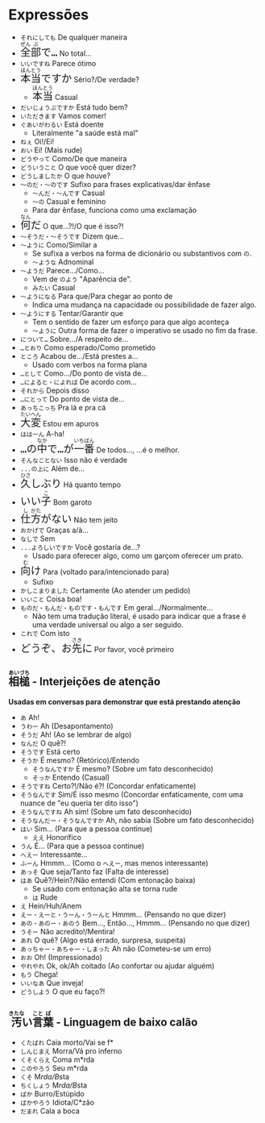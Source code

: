 # Expressões

-   `それにしても` De qualquer maneira
-   <font size="5"><code><ruby>全<rt>ぜん</rt>部<rt>ぶ</rt></ruby>で…</code></font> No total...
-   `いいですね` Parece ótimo
-   <font size="5"><code><ruby>本<rt>ほん</rt>当<rt>とう</rt></ruby>ですか</code></font> Sério?/De verdade?
    -   <font size="5"><code><ruby>本<rt>ほん</rt>当<rt>とう</rt></ruby></code></font> Casual
-   `だいじょうぶですか` Está tudo bem?
-   `いただきます` Vamos comer!
-   `ぐあいがわるい` Está doente
    -   Literalmente "a saúde está mal"
-   `ねぇ` Oi!/Ei!
-   `おい` Ei! (Mais rude)
-   `どうやって` Como/De que maneira
-   `どういうこと` O que você quer dizer?
-   `どうしましたか` O que houve?
-   `〜のだ・〜のです` Sufixo para frases explicativas/dar ênfase
    -   `〜んだ・〜んです` Casual
    -   `〜の` Casual e feminino
    -   Para dar ênfase, funciona como uma exclamação
-   <font size="5"><code><ruby>何<rt>なん</rt>だ</ruby></code></font> O que...?!/O que é isso?!
-   `〜そうだ・〜そうです` Dizem que...
-   `〜ように` Como/Similar a
    -   Se sufixa a verbos na forma de dicionário ou substantivos com `の`.
    -   `〜ような` Adnominal
-   `〜ようだ` Parece.../Como...
    -   Vem de `のよう` "Aparência de".
    -   `みたい` Casual
-   `〜ようになる` Para que/Para chegar ao ponto de
    -   Indica uma mudança na capacidade ou possibilidade de fazer algo.
-   `〜ようにする` Tentar/Garantir que
    -   Tem o sentido de fazer um esforço para que algo aconteça
    -   `〜ように` Outra forma de fazer o imperativo se usado no fim da frase.
-   `について…` Sobre.../A respeito de...
-   `…とおり` Como esperado/Como prometido
-   `ところ` Acabou de.../Está prestes a...
    -   Usado com verbos na forma plana
-   `…として` Como.../Do ponto de vista de...
-   `…によると・によれば` De acordo com...
-   `それから` Depois disso
-   `…にとって` Do ponto de vista de...
-   `あっちこっち` Pra lá e pra cá
-   <font size="5"><code><ruby>大<rt>たい</rt>変<rt>へん</rt></ruby></code></font> Estou em apuros
-   `ははーん` A-ha!
-   <font size="5"><code>…の<ruby>中<rt>なか</rt></ruby>で…が<ruby>一<rt>いち</rt>番<rt>ばん</rt></ruby></code></font> De todos..., ...é o melhor.
-   `そんなことない` Isso não é verdade
-   `...の上に` Além de...
-   <font size="5"><code><ruby>久<rt>ひさ</rt></ruby>しぶり</code></font> Há quanto tempo
-   <font size="5"><code>いい<ruby>子<rt>こ</rt></ruby></code></font> Bom garoto
-   <font size="5"><code><ruby>仕<rt>し</rt>方<rt>かた</rt></ruby>がない</code></font> Não tem jeito
-   `おかげで` Graças a/à...
-   `なしで` Sem
-   `...よろしいですか` Você gostaria de...?
    -   Usado para oferecer algo, como um garçom oferecer um prato.
-   <font size="5"><code><ruby>向<rt>む</rt></ruby>け</code></font> Para (voltado para/intencionado para)
    -   Sufixo
-   `かしこまりました` Certamente (Ao atender um pedido)
-   `いいこと` Coisa boa!
-   `ものだ・もんだ・ものです・もんです` Em geral.../Normalmente...
    -   Não tem uma tradução literal, é usado para indicar que a frase é uma verdade universal ou algo a ser seguido.
-   `これで` Com isto
-   <font size="5"><code>どうぞ、お<ruby>先<rt>さき</rt></ruby>に</code></font> Por favor, você primeiro

## <ruby>相<rt>あい</rt>槌<rt>づち</rt></ruby> - Interjeições de atenção

**Usadas em conversas para demonstrar que está prestando atenção**

-   `あ` Ah!
-   `うわー` Ah (Desapontamento)
-   `そうだ` Ah! (Ao se lembrar de algo)
-   `なんだ` O quê?!
-   `そうです` Está certo
-   `そうか` É mesmo? (Retórico)/Entendo
    -   `そうなんですか` É mesmo? (Sobre um fato desconhecido)
    -   `そっか` Entendo (Casual)
-   `そうですね` Certo?!/Não é?! (Concordar enfaticamente)
-   `そうなんです` Sim/É isso mesmo (Concordar enfaticamente, com uma nuance de "eu queria ter dito isso")
-   `そうなんですね` Ah sim! (Sobre um fato desconhecido)
-   `そうなんだー・そうなんですか` Ah, não sabia (Sobre um fato desconhecido)
-   `はい` Sim... (Para que a pessoa continue)
    -   `ええ` Honorífico
-   `うん` É... (Para que a pessoa continue)
-   `へえー` Interessante...
-   `ふーん` Hmmm... (Como o `へえー`, mas menos interessante)
-   `あっそ` Que seja/Tanto faz (Falta de interesse)
-   `はあ` Quê?/Hein?/Não entendi (Com entonação baixa)
    -   Se usado com entonação alta se torna rude
    -   `は` Rude
-   `え` Hein/Huh/Anem
-   `えー・えーと・うーん・うーんと` Hmmm... (Pensando no que dizer)
-   `あの・あのー・あのう` Bem..., Então..., Hmmm... (Pensando no que dizer)
-   `うそー` Não acredito!/Mentira!
-   `あれ` O quê? (Algo está errado, surpresa, suspeita)
-   `あっちゃー・あちゃー・しまった` Ah não (Cometeu-se um erro)
-   `おお` Oh! (Impressionado)
-   `やれやれ` Ok, ok/Ah coitado (Ao confortar ou ajudar alguém)
-   `もう` Chega!
-   `いいなあ` Que inveja!
-   `どうしよう` O que eu faço?!

## <ruby>汚<rt>きたな</rt></ruby>い<ruby>言<rt>こと</rt>葉<rt>ば</rt></ruby> - Linguagem de baixo calão

-   `くたばれ` Caia morto/Vai se f\*
-   `しんじまえ` Morra/Vá pro inferno
-   `くそくらえ` Coma m\*rda
-   `このやろう` Seu m\*rda
-   `くそ` M*rda/B*sta
-   `ちくしょう` M*rda/B*sta
-   `ばか` Burro/Estúpido
-   `ばかやろう` Idiota/C\*zão
-   `だまれ` Cala a boca
